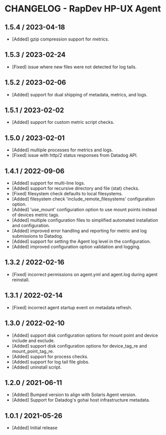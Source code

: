 # CHANGELOG - RapDev HP-UX Agent

## 1.5.4 / 2023-04-18

* [Added] gzip compression support for metrics.

## 1.5.3 / 2023-02-24

* [Fixed] issue where new files were not detected for log tails.

## 1.5.2 / 2023-02-06

* [Added] support for dual shipping of metadata, metrics, and logs.

## 1.5.1 / 2023-02-02

* [Added] support for custom metric script checks.

## 1.5.0 / 2023-02-01

* [Added] multiple processes for metrics and logs.
* [Fixed] issue with http/2 status responses from Datadog API.

## 1.4.1 / 2022-09-06

* [Added] support for multi-line logs.
* [Added] support for recursive directory and file (stat) checks.
* [Fixed] filesystem check defaults to local filesystems.
* [Added] filesystem check 'include_remote_filesystems' configuration option.
* [Added] 'use_mount' configuration option to use mount points instead of devices metric tags.
* [Added] multiple configuration files to simplified automated installation and configuration.
* [Added] improved error handling and reporting for metric and log submissions to Datadog.
* [Added] support for setting the Agent log level in the configuration.
* [Added] improved configuration option validation and logging.

## 1.3.2 / 2022-02-16

* [Fixed] incorrect permissions on agent.yml and agent.log during agent reinstall.

## 1.3.1 / 2022-02-14

* [Fixed] incorrect agent startup event on metadata refresh.

## 1.3.0 / 2022-02-10

* [Added] support disk configuration options for mount point and device include and exclude.
* [Added] support disk configuration options for device_tag_re and mount_point_tag_re.
* [Added] support for process checks.
* [Added] support for log tail file globs.
* [Added] uninstall script.

## 1.2.0 / 2021-06-11

* [Added] Bumped version to align with Solaris Agent version.
* [Added] Support for Datadog's gohai host infrastructure metadata.

## 1.0.1 / 2021-05-26

* [Added] Initial release